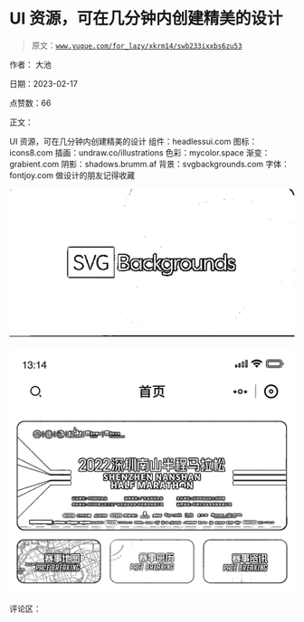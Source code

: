 # UI 资源，可在几分钟内创建精美的设计

> 原文：[`www.yuque.com/for_lazy/xkrm14/swb233ixxbs6zu53`](https://www.yuque.com/for_lazy/xkrm14/swb233ixxbs6zu53)

作者： 大池

日期：2023-02-17

点赞数：66

正文：

UI 资源，可在几分钟内创建精美的设计 组件：headlessui.com 图标：icons8.com 插画：undraw.co/illustrations 色彩：mycolor.space 渐变：grabient.com 阴影：shadows.brumm.af 背景：svgbackgrounds.com 字体：fontjoy.com 做设计的朋友记得收藏

![](img/86c068762f210d09cd35c4716aeb9fdd.png)  

![](img/a02c052e8b732a0584b81dfd05ae9e4e.png)  

评论区：



